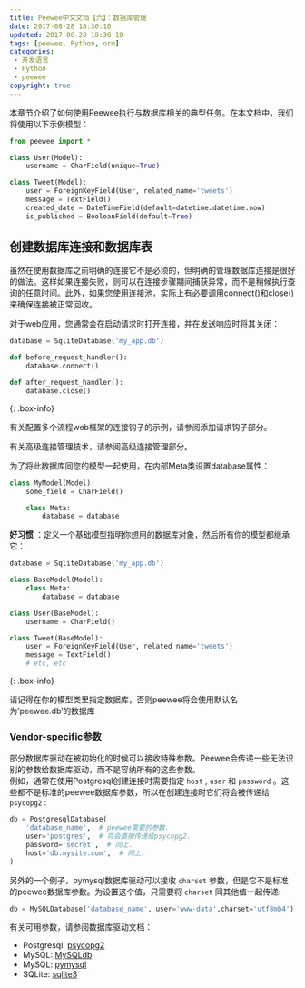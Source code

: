 ```yaml
---
title: Peewee中文文档【六】：数据库管理
date: 2017-08-28 18:30:10
updated: 2017-08-28 18:30:10
tags: [peewee, Python, orm]
categories: 
 - 开发语言
 - Python
 - peewee
copyright: true
---
```


本章节介绍了如何使用Peewee执行与数据库相关的典型任务。在本文档中，我们将使用以下示例模型：

```python
from peewee import *

class User(Model):
    username = CharField(unique=True)

class Tweet(Model):
    user = ForeignKeyField(User, related_name='tweets')
    message = TextField()
    created_date = DateTimeField(default=datetime.datetime.now)
    is_published = BooleanField(default=True)
```

## 创建数据库连接和数据库表

虽然在使用数据库之前明确的连接它不是必须的，但明确的管理数据库连接是很好的做法。这样如果连接失败，则可以在连接步骤期间捕获异常，而不是稍候执行查询的任意时间。此外，如果您使用连接池，实际上有必要调用connect()和close()来确保连接被正常回收。

对于web应用，您通常会在启动请求时打开连接，并在发送响应时将其关闭：

```python
database = SqliteDatabase('my_app.db')

def before_request_handler():
    database.connect()

def after_request_handler():
    database.close()
```

{: .box-info}

有关配置多个流程web框架的连接钩子的示例，请参阅添加请求钩子部分。

有关高级连接管理技术，请参阅高级连接管理部分。
  

为了将此数据库同您的模型一起使用，在内部Meta类设置database属性：

```python
class MyModel(Model):
    some_field = CharField()

    class Meta:
        database = database
```

**好习惯** ：定义一个基础模型指明你想用的数据库对象，然后所有你的模型都继承它：

```python
database = SqliteDatabase('my_app.db')

class BaseModel(Model):
    class Meta:
        database = database

class User(BaseModel):
    username = CharField()

class Tweet(BaseModel):
    user = ForeignKeyField(User, related_name='tweets')
    message = TextField()
    # etc, etc
```

{: .box-info}
 
请记得在你的模型类里指定数据库，否则peewee将会使用默认名为’peewee.db’的数据库


### Vendor-specific参数

部分数据库驱动在被初始化的时候可以接收特殊参数。Peewee会传递一些无法识别的参数给数据库驱动，而不是容纳所有的这些参数。  
例如，通常在使用Postgresql创建连接时需要指定 ` host ` , ` user ` 和 ` password `
。这些都不是标准的peewee数据库参数，所以在创建连接时它们将会被传递给 ` psycopg2 ` :

```python
db = PostgresqlDatabase(
    'database_name',  # peewee需要的参数.
    user='postgres',  # 将会直接传递给psycopg2.
    password='secret',  # 同上.
    host='db.mysite.com',  # 同上.
)
```

另外的一个例子，pymysql数据库驱动可以接收 ` charset ` 参数，但是它不是标准的peewee数据库参数。为设置这个值，只需要将 ` charset ` 同其他值一起传递:

```python
db = MySQLDatabase('database_name', user='www-data',charset='utf8mb4')
```

有关可用参数，请参阅数据库驱动文档：

* Postgresql: [ psycopg2 ](http://initd.org/psycopg/docs/module.html#psycopg2.connect)
* MySQL: [ MySQLdb ](http://mysql-python.sourceforge.net/MySQLdb.html#some-mysql-examples)
* MySQL: [ pymysql ](https://github.com/PyMySQL/PyMySQL/blob/f08f01fe8a59e8acfb5f5add4a8fe874bec2a196/pymysql/connections.py#L494-L513)
* SQLite: [ sqlite3 ](https://docs.python.org/2/library/sqlite3.html#sqlite3.connect)
